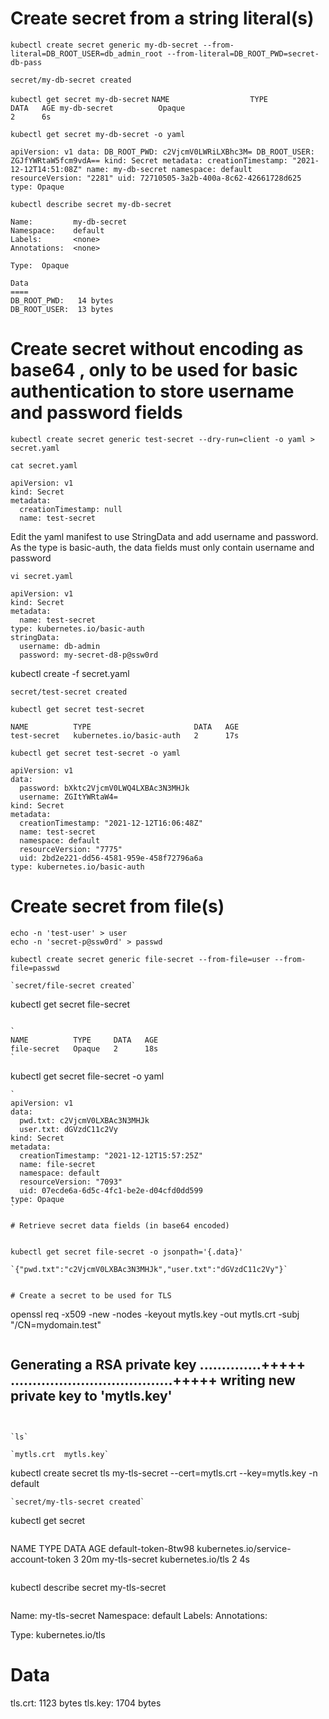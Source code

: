 
# Create secret from a string literal(s)

```
kubectl create secret generic my-db-secret --from-literal=DB_ROOT_USER=db_admin_root --from-literal=DB_ROOT_PWD=secret-db-pass
```

`secret/my-db-secret created`


```kubectl get secret my-db-secret```
`
NAME                  TYPE                                  DATA   AGE
my-db-secret          Opaque                                2      6s
`

```
kubectl get secret my-db-secret -o yaml
```
`
apiVersion: v1
data:
  DB_ROOT_PWD: c2VjcmV0LWRiLXBhc3M=
  DB_ROOT_USER: ZGJfYWRtaW5fcm9vdA==
kind: Secret
metadata:
  creationTimestamp: "2021-12-12T14:51:08Z"
  name: my-db-secret
  namespace: default
  resourceVersion: "2281"
  uid: 72710505-3a2b-400a-8c62-42661728d625
type: Opaque
`

```
kubectl describe secret my-db-secret
```
```
Name:         my-db-secret
Namespace:    default
Labels:       <none>
Annotations:  <none>

Type:  Opaque

Data
====
DB_ROOT_PWD:   14 bytes
DB_ROOT_USER:  13 bytes
```
  
  
# Create secret without encoding as base64 , only to be used for basic authentication to store username and password fields
  
```
kubectl create secret generic test-secret --dry-run=client -o yaml > secret.yaml
```
  
```
cat secret.yaml
```

```
apiVersion: v1
kind: Secret
metadata:
  creationTimestamp: null
  name: test-secret
```  
Edit the yaml manifest to use StringData and add username and password. As the type is basic-auth, the data fields must only contain  username and password

`vi secret.yaml`

```  
apiVersion: v1
kind: Secret
metadata:
  name: test-secret
type: kubernetes.io/basic-auth
stringData:
  username: db-admin
  password: my-secret-d8-p@ssw0rd
```
kubectl create -f secret.yaml
```
secret/test-secret created
```
`kubectl get secret test-secret`
```
NAME          TYPE                       DATA   AGE
test-secret   kubernetes.io/basic-auth   2      17s
```

`kubectl get secret test-secret -o yaml`
```
apiVersion: v1
data:
  password: bXktc2VjcmV0LWQ4LXBAc3N3MHJk
  username: ZGItYWRtaW4=
kind: Secret
metadata:
  creationTimestamp: "2021-12-12T16:06:48Z"
  name: test-secret
  namespace: default
  resourceVersion: "7775"
  uid: 2bd2e221-dd56-4581-959e-458f72796a6a
type: kubernetes.io/basic-auth
```
 
# Create secret from file(s)
```
echo -n 'test-user' > user
echo -n 'secret-p@ssw0rd' > passwd
```

```
kubectl create secret generic file-secret --from-file=user --from-file=passwd
```
```
`secret/file-secret created`

```
kubectl get secret file-secret
```

`
NAME          TYPE     DATA   AGE
file-secret   Opaque   2      18s
`

```
kubectl get secret file-secret -o yaml
```
`
apiVersion: v1
data:
  pwd.txt: c2VjcmV0LXBAc3N3MHJk
  user.txt: dGVzdC11c2Vy
kind: Secret
metadata:
  creationTimestamp: "2021-12-12T15:57:25Z"
  name: file-secret
  namespace: default
  resourceVersion: "7093"
  uid: 07ecde6a-6d5c-4fc1-be2e-d04cfd0dd599
type: Opaque
`

# Retrieve secret data fields (in base64 encoded)
  
 ```
`kubectl get secret file-secret -o jsonpath='{.data}'`
```
`{"pwd.txt":"c2VjcmV0LXBAc3N3MHJk","user.txt":"dGVzdC11c2Vy"}`


# Create a secret to be used for TLS

```
openssl req -x509 -new -nodes -keyout mytls.key -out mytls.crt -subj "/CN=mydomain.test"
```
```
Generating a RSA private key
..............+++++
.....................................+++++
writing new private key to 'mytls.key'
-----
```


`ls`

`mytls.crt  mytls.key` 

```
kubectl create secret tls my-tls-secret --cert=mytls.crt --key=mytls.key -n default
```
`secret/my-tls-secret created`
```
kubectl get secret
```
```
NAME                  TYPE                                  DATA   AGE
default-token-8tw98   kubernetes.io/service-account-token   3      20m
my-tls-secret         kubernetes.io/tls                     2      4s
```
```
kubectl describe secret my-tls-secret
```
```
Name:         my-tls-secret
Namespace:    default
Labels:       <none>
Annotations:  <none>

Type:  kubernetes.io/tls

Data
====
tls.crt:  1123 bytes
tls.key:  1704 bytes
``` 
  
  
